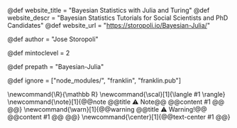 <!--
Add here global page variables to use throughout your
website.
The website_* must be defined for the RSS to work
-->
@def website_title = "Bayesian Statistics with Julia and Turing"
@def website_descr = "Bayesian Statistics Tutorials for Social Scientists and PhD Candidates"
@def website_url   = "https://storopoli.io/Bayesian-Julia/"

@def author = "Jose Storopoli"

@def mintoclevel = 2

@def prepath = "Bayesian-Julia"

<!--
Add here files or directories that should be ignored by Franklin, otherwise
these files might be copied and, if markdown, processed by Franklin which
you might not want. Indicate directories by ending the name with a `/`.
-->
@def ignore = ["node_modules/", "franklin", "franklin.pub"]

<!--
Add here global latex commands to use throughout your
pages. It can be math commands but does not need to be.
For instance:
* \newcommand{\phrase}{This is a long phrase to copy.}
-->
\newcommand{\R}{\mathbb R}
\newcommand{\scal}[1]{\langle #1 \rangle}
\newcommand{\note}[1]{@@note @@title ⚠ Note@@ @@content #1 @@ @@}
\newcommand{\warn}[1]{@@warning @@title ⚠ Warning!@@ @@content #1 @@ @@}
\newcommand{\center}[1]{@@text-center #1 @@}
